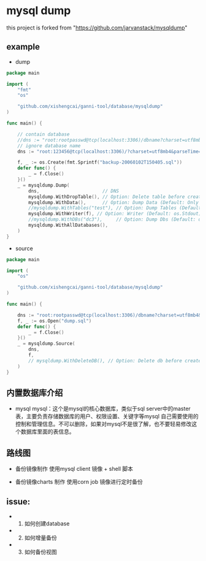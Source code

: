 # mysql dump
this project is forked from "https://github.com/jarvanstack/mysqldump"

## example
- dump
```go
package main

import (
	"fmt"
	"os"

	"github.com/xishengcai/ganni-tool/database/mysqldump"
)

func main() {

	// contain database
	//dns := "root:rootpasswd@tcp(localhost:3306)/dbname?charset=utf8mb4&parseTime=true&loc=Asia%2FShanghai"
	// ignore database name
	dns := "root:123456@tcp(localhost:3306)/?charset=utf8mb4&parseTime=true&loc=Asia%2FShanghai"

	f, _ := os.Create(fmt.Sprintf("backup-20060102T150405.sql"))
	defer func() {
		_ = f.Close()
	}()
	_ = mysqldump.Dump(
		dns,                       // DNS
		mysqldump.WithDropTable(), // Option: Delete table before create (Default: Not delete table)
		mysqldump.WithData(),      // Option: Dump Data (Default: Only dump table schema)
		//mysqldump.WithTables("test"), // Option: Dump Tables (Default: All tables)
		mysqldump.WithWriter(f), // Option: Writer (Default: os.Stdout)
		//mysqldump.WithDBs("dc3"),     // Option: Dump Dbs (Default: db in dns)
		mysqldump.WithAllDatabases(),
	)
}

```

- source
```go
package main

import (
	"os"

	"github.com/xishengcai/ganni-tool/database/mysqldump"
)

func main() {

	dns := "root:rootpasswd@tcp(localhost:3306)/dbname?charset=utf8mb4&parseTime=true&loc=Asia%2FShanghai"
	f, _ := os.Open("dump.sql")
	defer func() {
		_ = f.Close()
	}()
	_ = mysqldump.Source(
		dns,
		f,
		// mysqldump.WithDeleteDB(), // Option: Delete db before create (Default: Not delete db)
	)
}

```


## 内置数据库介绍
- mysql
mysql：这个是mysql的核心数据库，类似于sql server中的master表，主要负责存储数据库的用户、权限设置、关键字等mysql
自己需要使用的控制和管理信息。不可以删除，如果对mysql不是很了解，也不要轻易修改这个数据库里面的表信息。

## 路线图
- 备份镜像制作
使用mysql client 镜像 + shell 脚本

- 备份镜像charts 制作
使用corn job 镜像进行定时备份

## issue:
- 1. 如何创建database
- 2. 如何增量备份
- 3. 如何备份视图
